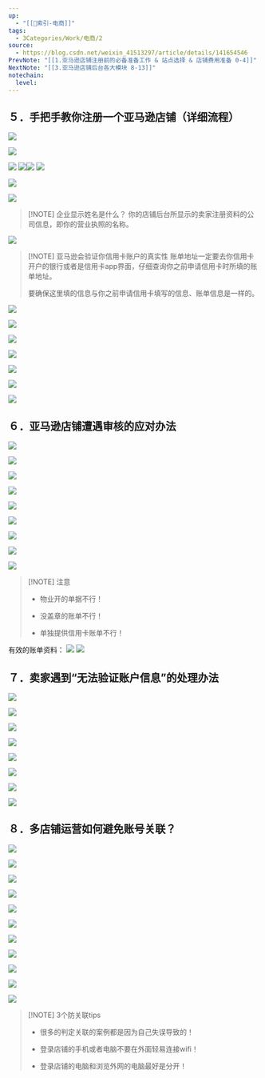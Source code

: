 ```yaml
---
up:
  - "[[🔖索引-电商]]"
tags:
  - 3Categories/Work/电商/2
source:
  - https://blog.csdn.net/weixin_41513297/article/details/141654546
PrevNote: "[[1.亚马逊店铺注册前的必备准备工作 & 站点选择 & 店铺费用准备 0-4]]"
NextNote: "[[3.亚马逊店铺后台各大模块 8-13]]"
notechain:
  level: 
---
```


## ５．手把手教你注册一个亚马逊店铺（详细流程）

![](https://imgs-1302581161.cos.ap-guangzhou.myqcloud.com/ob/20250605143425026.webp)

![](https://imgs-1302581161.cos.ap-guangzhou.myqcloud.com/ob/20250605143425027.webp)

![](https://imgs-1302581161.cos.ap-guangzhou.myqcloud.com/ob/20250605143425028.webp)
![](https://imgs-1302581161.cos.ap-guangzhou.myqcloud.com/ob/20250605143425029.webp)![](https://imgs-1302581161.cos.ap-guangzhou.myqcloud.com/ob/20250605143425030.webp)
![](https://imgs-1302581161.cos.ap-guangzhou.myqcloud.com/ob/20250605143425031.webp)

![](https://imgs-1302581161.cos.ap-guangzhou.myqcloud.com/ob/20250605143425032.webp)

![](https://imgs-1302581161.cos.ap-guangzhou.myqcloud.com/ob/20250605143425033.webp)

> [!NOTE] 企业显示姓名是什么？
> 你的店铺后台所显示的卖家注册资料的公司信息，即你的营业执照的名称。

![](https://imgs-1302581161.cos.ap-guangzhou.myqcloud.com/ob/20250605143425034.webp)

> [!NOTE] 亚马逊会验证你信用卡账户的真实性
> 账单地址一定要去你信用卡开户的银行或者是信用卡app界面，仔细查询你之前申请信用卡时所填的账单地址。
> 
> 要确保这里填的信息与你之前申请信用卡填写的信息、账单信息是一样的。


![](https://imgs-1302581161.cos.ap-guangzhou.myqcloud.com/ob/20250605143425035.webp)

![](https://imgs-1302581161.cos.ap-guangzhou.myqcloud.com/ob/20250605143425036.webp)

![](https://imgs-1302581161.cos.ap-guangzhou.myqcloud.com/ob/20250605143425037.webp)

![](https://imgs-1302581161.cos.ap-guangzhou.myqcloud.com/ob/20250605143425038.webp)

![](https://imgs-1302581161.cos.ap-guangzhou.myqcloud.com/ob/20250605143425039.webp)

![](https://imgs-1302581161.cos.ap-guangzhou.myqcloud.com/ob/20250605143425040.webp)

![](https://imgs-1302581161.cos.ap-guangzhou.myqcloud.com/ob/20250605143425041.webp)


## ６．亚马逊店铺遭遇审核的应对办法 
![](https://imgs-1302581161.cos.ap-guangzhou.myqcloud.com/ob/20250605143425042.webp)

![](https://imgs-1302581161.cos.ap-guangzhou.myqcloud.com/ob/20250605143425043.webp)

![](https://imgs-1302581161.cos.ap-guangzhou.myqcloud.com/ob/20250605143425044.webp)

![](https://imgs-1302581161.cos.ap-guangzhou.myqcloud.com/ob/20250605143425045.webp)

![](https://imgs-1302581161.cos.ap-guangzhou.myqcloud.com/ob/20250605143425046.webp)

![](https://imgs-1302581161.cos.ap-guangzhou.myqcloud.com/ob/20250605143425047.webp)

![](https://imgs-1302581161.cos.ap-guangzhou.myqcloud.com/ob/20250605143425048.webp)

![](https://imgs-1302581161.cos.ap-guangzhou.myqcloud.com/ob/20250605143425049.webp)

![](https://imgs-1302581161.cos.ap-guangzhou.myqcloud.com/ob/20250605143425050.webp)


> [!NOTE] 注意
> - 物业开的单据不行！
> 
> - 没盖章的账单不行！
> 
> - 单独提供信用卡账单不行！

有效的账单资料：
![](https://imgs-1302581161.cos.ap-guangzhou.myqcloud.com/ob/20250605143425051.webp)
![](https://imgs-1302581161.cos.ap-guangzhou.myqcloud.com/ob/20250605143425052.webp)


## ７．卖家遇到“无法验证账户信息”的处理办法 

![](https://imgs-1302581161.cos.ap-guangzhou.myqcloud.com/ob/20250605143425053.webp)

![](https://imgs-1302581161.cos.ap-guangzhou.myqcloud.com/ob/20250605143425054.webp)

![](https://imgs-1302581161.cos.ap-guangzhou.myqcloud.com/ob/20250605143425055.webp)

![](https://imgs-1302581161.cos.ap-guangzhou.myqcloud.com/ob/20250605143425056.webp)

![](https://imgs-1302581161.cos.ap-guangzhou.myqcloud.com/ob/20250605143425057.webp)

![](https://imgs-1302581161.cos.ap-guangzhou.myqcloud.com/ob/20250605143425058.webp)

![](https://imgs-1302581161.cos.ap-guangzhou.myqcloud.com/ob/20250605143425059.webp)

![](https://imgs-1302581161.cos.ap-guangzhou.myqcloud.com/ob/20250605143425060.webp)


## ８．多店铺运营如何避免账号关联？ 
![](https://imgs-1302581161.cos.ap-guangzhou.myqcloud.com/ob/20250605143425061.webp)

![](https://imgs-1302581161.cos.ap-guangzhou.myqcloud.com/ob/20250605143425062.webp)

![](https://imgs-1302581161.cos.ap-guangzhou.myqcloud.com/ob/20250605143425063.webp)

![](https://imgs-1302581161.cos.ap-guangzhou.myqcloud.com/ob/20250605143425064.webp)

![](https://imgs-1302581161.cos.ap-guangzhou.myqcloud.com/ob/20250605143425065.webp)

![](https://imgs-1302581161.cos.ap-guangzhou.myqcloud.com/ob/20250605143425066.webp)

![](https://imgs-1302581161.cos.ap-guangzhou.myqcloud.com/ob/20250605143425067.webp)

![](https://imgs-1302581161.cos.ap-guangzhou.myqcloud.com/ob/20250605143425068.webp)

![](https://imgs-1302581161.cos.ap-guangzhou.myqcloud.com/ob/20250605143425069.webp)

![](https://imgs-1302581161.cos.ap-guangzhou.myqcloud.com/ob/20250605143425070.webp)

![](https://imgs-1302581161.cos.ap-guangzhou.myqcloud.com/ob/20250605143425071.webp)

> [!NOTE] 3个防关联tips
>- 很多的判定关联的案例都是因为自己失误导致的！
>
>- 登录店铺的手机或者电脑不要在外面轻易连接wifi！
>
>- 登录店铺的电脑和浏览外网的电脑最好是分开！


